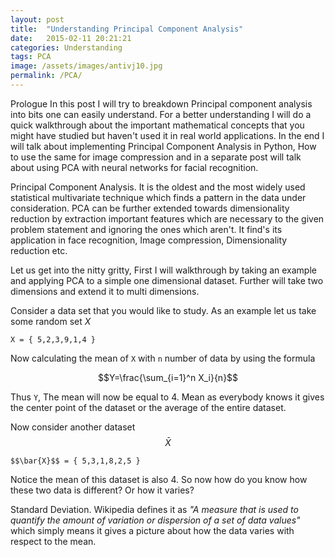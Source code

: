 ```yaml
---
layout: post
title:  "Understanding Principal Component Analysis"
date:   2015-02-11 20:21:21
categories: Understanding
tags: PCA
image: /assets/images/antivj10.jpg
permalink: /PCA/
---
```


Prologue
In this post I will try to breakdown Principal component analysis into bits one can easily understand. For a better understanding I will do a quick walkthrough about the important mathematical concepts that you might have studied but haven't used it in real world applications. In the end I will talk about implementing Principal Component Analysis in Python, How to use the same for image compression and in a separate post will talk about using PCA with neural networks for facial recognition.

Principal Component Analysis.
It is the oldest and the most widely used statistical multivariate technique which finds a pattern in the data under consideration. PCA can be further extended towards dimensionality reduction by extraction important features which are necessary to the given problem statement and ignoring the ones which aren't. It find's its application in face recognition, Image compression, Dimensionality reduction etc.

Let us get into the nitty gritty, First I will walkthrough by taking an example and applying PCA to a simple one dimensional dataset. Further will take two dimensions and extend it to multi dimensions.

Consider a data set that you would like to study. As an example let us take some random set _X_
		
	X = { 5,2,3,9,1,4 }

Now calculating the mean of `X` with `n` number of data by using the formula

$$Y=\frac{\sum_{i=1}^n X_i}{n}$$

Thus `Y`, The mean will now be equal to 4. Mean as everybody knows it gives the center point of the dataset or the average of the entire dataset.

Now consider another dataset $$\bar{X}$$

	$$\bar{X}$$ = { 5,3,1,8,2,5 }

Notice the mean of this dataset is also 4. So now how do you know how these two data is different? Or how it varies?

Standard Deviation. Wikipedia defines it as _"A measure that is used to quantify the amount of variation or dispersion of a set of data values"_ which simply means it gives a picture about how the data varies with respect to the mean.
